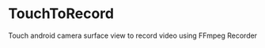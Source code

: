 TouchToRecord
=============

Touch android camera surface view to record video using FFmpeg Recorder
